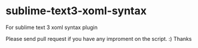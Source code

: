 # sublime-text3-xoml-syntax
For sublime text 3 xoml syntax plugin

Please send pull request if you have any improment on the script. :) Thanks

